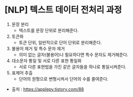 # [NLP] 텍스트 데이터 전처리 과정

1. 문장 분리
	- 텍스트를 문장 단위로 분리해준다.
2. 토큰화
	- 토큰 단위, 일반적으로 단어 단위로 분리해준다.
3. 불용어 제거 및 특수 문자 제거
	- 의미 없는 글자(불용어)나 필요하다면 특수 문자도 제거해준다.
4. 대소문자 통일 및 서로 다른 표현 통일화
	- 서로 다른 표현법을 가진 같은 글자들을 하나로 통일시켜준다.
5. 표제어 추출
	- 단어의 원형으로 변형시켜서 단어의 수를 줄여준다.

- 출처 : <https://applepy.tistory.com/88>
